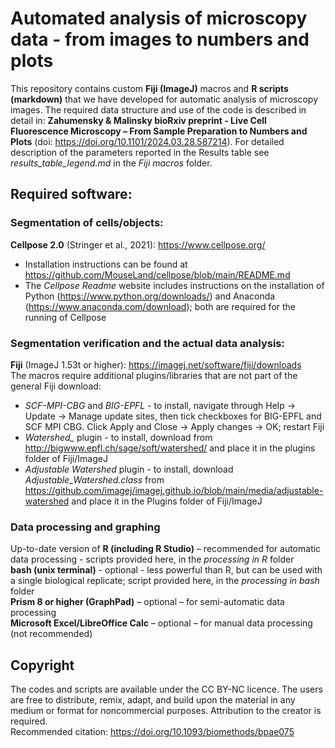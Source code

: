 # Automated analysis of microscopy data - from images to numbers and plots
This repository contains custom **Fiji (ImageJ)** macros and **R scripts (markdown)** that we have developed for automatic analysis of microscopy images. The required data structure and use of the code is described in detail in: **Zahumensky & Malinsky bioRxiv preprint - Live Cell Fluorescence Microscopy – From Sample Preparation to Numbers and Plots** (doi: https://doi.org/10.1101/2024.03.28.587214).
For detailed description of the parameters reported in the Results table see _results_table_legend.md_ in the _Fiji macros_ folder.  

## Required software:
### Segmentation of cells/objects:
**Cellpose 2.0** (Stringer et al., 2021): https://www.cellpose.org/  
- Installation instructions can be found at https://github.com/MouseLand/cellpose/blob/main/README.md  
- The *Cellpose Readme* website includes instructions on the installation of Python (https://www.python.org/downloads/) and Anaconda (https://www.anaconda.com/download); both are required for the running of Cellpose  
  
### Segmentation verification and the actual data analysis:
**Fiji** (ImageJ 1.53t or higher): https://imagej.net/software/fiji/downloads  
The macros require additional plugins/libraries that are not part of the general Fiji download:  
- *SCF-MPI-CBG* and *BIG-EPFL* - to install, navigate through Help → Update → Manage update sites, then tick checkboxes for BIG-EPFL and SCF MPI CBG. Click Apply and Close → Apply changes → OK; restart Fiji  
- *Watershed_* plugin - to install, download from http://bigwww.epfl.ch/sage/soft/watershed/ and place it in the plugins folder of Fiji/ImageJ  
- *Adjustable Watershed* plugin - to install, download *Adjustable_Watershed.class* from https://github.com/imagej/imagej.github.io/blob/main/media/adjustable-watershed and place it in the Plugins folder of Fiji/ImageJ  
  
### Data processing and graphing
Up-to-date version of **R (including R Studio)** – recommended for automatic data processing - scripts provided here, in the *processing in R* folder  
**bash (unix terminal)** - optional - less powerful than R, but can be used with a single biological replicate; script provided here, in the *processing in bash* folder  
**Prism 8 or higher (GraphPad)** – optional – for semi-automatic data processing  
**Microsoft Excel/LibreOffice Calc** – optional – for manual data processing (not recommended)  

## Copyright
The codes and scripts are available under the CC BY-NC licence. The users are free to distribute, remix, adapt, and build upon the material in any medium or format for noncommercial purposes. Attribution to the creator is required.  
Recommended citation: https://doi.org/10.1093/biomethods/bpae075
